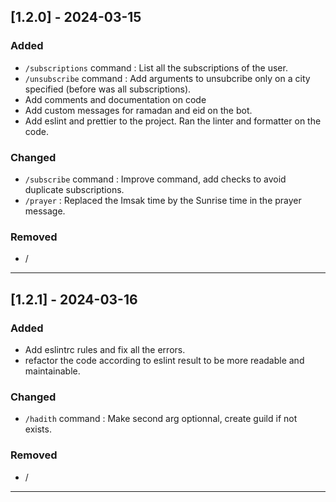 ## [1.2.0] - 2024-03-15

### Added

- `/subscriptions` command : List all the subscriptions of the user.
- `/unsubscribe` command : Add arguments to unsubcribe only on a city specified (before was all subscriptions).
- Add comments and documentation on code
- Add custom messages for ramadan and eid on the bot. 
- Add eslint and prettier to the project. Ran the linter and formatter on the code.

### Changed

- `/subscribe` command : Improve command, add checks to avoid duplicate subscriptions.
- `/prayer` : Replaced the Imsak time by the Sunrise time in the prayer message.

### Removed

- /

---

## [1.2.1] - 2024-03-16

### Added

- Add eslintrc rules and fix all the errors.
- refactor the code according to eslint result to be more readable and maintainable.

### Changed

- `/hadith` command : Make second arg optionnal, create guild if not exists.

### Removed

- /

---